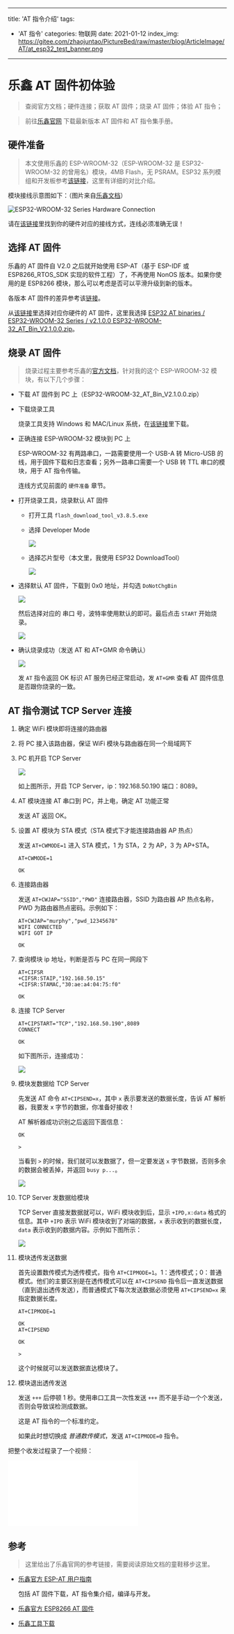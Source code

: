 
---
title: 'AT 指令介绍'
tags:
  - 'AT 指令'
categories: 物联网
date: 2021-01-12
index_img: https://gitee.com/zhaojuntao/PictureBed/raw/master/blog/ArticleImage/AT/at_esp32_test_banner.png
---

# 乐鑫 AT 固件初体验

> 查阅官方文档；硬件连接；获取 AT 固件；烧录 AT 固件；体验 AT 指令；

> 前往[乐鑫官网](https://www.espressif.com/) 下载最新版本 AT 固件和 AT 指令集手册。

## 硬件准备

> 本文使用乐鑫的 ESP-WROOM-32（ESP-WROOM-32 是 ESP32-WROOM-32 的曾用名）模块，4MB Flash，无 PSRAM。ESP32 系列模组和开发板参考[该链接](https://docs.espressif.com/projects/esp-idf/zh_CN/v4.2/esp32/hw-reference/modules-and-boards.html)，这里有详细的对比介绍。

模块接线示意图如下：（图片来自[乐鑫文档](https://docs.espressif.com/projects/esp-at/en/latest/Get_Started/Hardware_connection.html)）

![ESP32-WROOM-32 Series Hardware Connection](https://gitee.com/zhaojuntao/PictureBed/raw/master/blog/ArticleImage/AT/esp32-wroom-hw-connection.png)

请在[该链接](https://docs.espressif.com/projects/esp-at/en/latest/Get_Started/Hardware_connection.html)里找到你的硬件对应的接线方式，连线必须准确无误！

## 选择 AT 固件

乐鑫的 AT 固件自 V2.0 之后就开始使用 ESP-AT（基于 ESP-IDF 或 ESP8266_RTOS_SDK 实现的软件工程）了，不再使用 NonOS 版本。如果你使用的是 ESP8266 模块，那么可以考虑是否可以平滑升级到新的版本。

各版本 AT 固件的差异参考该[链接]()。

从[该链接](https://docs.espressif.com/projects/esp-at/en/latest/AT_Binary_Lists/index.html)里选择对应你硬件的 AT 固件，这里我选择 [ESP32 AT binaries / ESP32-WROOM-32 Series / v2.1.0.0 ESP32-WROOM-32_AT_Bin_V2.1.0.0.zip](http://download.espressif.com/esp_at/firmware/ESP32/ESP32_WROOM/ESP32-WROOM-32_AT_Bin_V2.1.0.0.zip)。

## 烧录 AT 固件

> 烧录过程主要参考乐鑫的[官方文档](https://docs.espressif.com/projects/esp-at/en/latest/Get_Started/Downloading_guide.html)，针对我的这个 ESP-WROOM-32 模块，有以下几个步骤：

- 下载 AT 固件到 PC 上（ESP32-WROOM-32_AT_Bin_V2.1.0.0.zip）
- 下载烧录工具

    烧录工具支持 Windows 和 MAC/Linux 系统，在[该链接](https://docs.espressif.com/projects/esp-at/en/latest/Get_Started/Downloading_guide.html)里下载。

- 正确连接 ESP-WROOM-32 模块到 PC 上

    ESP-WROOM-32 有两路串口，一路需要使用一个 USB-A 转 Micro-USB 的线，用于固件下载和日志查看；另外一路串口需要一个 USB 转 TTL 串口的模块，用于 AT 指令传输。

    连线方式见前面的 `硬件准备` 章节。

- 打开烧录工具，烧录默认 AT 固件

    - 打开工具 `flash_download_tool_v3.8.5.exe`
    - 选择 Developer Mode
    
        ![](https://gitee.com/zhaojuntao/PictureBed/raw/master/blog/ArticleImage/AT/Download_tool.png)

    - 选择芯片型号（本文里，我使用 ESP32 DownloadTool）

        ![](https://gitee.com/zhaojuntao/PictureBed/raw/master/blog/ArticleImage/AT/esp32_wroom32_download_select.png)

- 选择默认 AT 固件，下载到 0x0 地址，并勾选 `DoNotChgBin`

    ![](https://gitee.com/zhaojuntao/PictureBed/raw/master/blog/ArticleImage/AT/20210124143448.png)

    然后选择对应的 串口 号，波特率使用默认的即可。最后点击 `START` 开始烧录。

    ![](https://gitee.com/zhaojuntao/PictureBed/raw/master/blog/ArticleImage/AT/20210124144033.png)

- 确认烧录成功（发送 AT 和 AT+GMR 命令确认）

    ![](https://gitee.com/zhaojuntao/PictureBed/raw/master/blog/ArticleImage/AT/20210124144225.png)

    发 `AT` 指令返回 OK 标识 AT 服务已经正常启动，发 `AT+GMR` 查看 AT 固件信息是否跟你烧录的一致。

## AT 指令测试 TCP Server 连接

1. 确定 WiFi 模块即将连接的路由器
2. 将 PC 接入该路由器，保证 WiFi 模块与路由器在同一个局域网下
3. PC 机开启 TCP Server

    ![](https://gitee.com/zhaojuntao/PictureBed/raw/master/blog/ArticleImage/AT/20210124152113.png)

    如上图所示，开启 TCP Server，ip：192.168.50.190 端口：8089。

4. AT 模块连接 AT 串口到 PC，并上电，确定 AT 功能正常

    发送 AT 返回 OK。

5. 设置 AT 模块为 STA 模式（STA 模式下才能连接路由器 AP 热点）

    发送 `AT+CWMODE=1` 进入 STA 模式，1 为 STA，2 为 AP，3 为 AP+STA。

    ```
    AT+CWMODE=1

    OK
    ```

6. 连接路由器

    发送 `AT+CWJAP="SSID","PWD"` 连接路由器，SSID 为路由器 AP 热点名称，PWD 为路由器热点密码。示例如下：

    ```
    AT+CWJAP="murphy","pwd_12345678"
    WIFI CONNECTED
    WIFI GOT IP

    OK
    ```

7. 查询模块 ip 地址，判断是否与 PC 在同一网段下

    ```
    AT+CIFSR
    +CIFSR:STAIP,"192.168.50.15"
    +CIFSR:STAMAC,"30:ae:a4:04:75:f0"

    OK
    ```

8. 连接 TCP Server

    ```
    AT+CIPSTART="TCP","192.168.50.190",8089
    CONNECT

    OK
    ```

    如下图所示，连接成功：

    ![](https://gitee.com/zhaojuntao/PictureBed/raw/master/blog/ArticleImage/AT/20210124153328.png)

9. 模块发数据给 TCP Server

    先发送 AT 命令 `AT+CIPSEND=x`，其中 `x` 表示要发送的数据长度，告诉 AT 解析器，我要发 x 字节的数据，你准备好接收！

    AT 解析器成功识别之后返回下面信息：

    ```
    OK

    >
    ```

    当看到 `>` 的时候，我们就可以发数据了，但一定要发送 `x` 字节数据，否则多余的数据会被丢掉，并返回 `busy p...`。

    ![](https://gitee.com/zhaojuntao/PictureBed/raw/master/blog/ArticleImage/AT/20210124153703.png)

10. TCP Server 发数据给模块

    TCP Server 直接发数据就可以，WiFi 模块收到后，显示 `+IPD,x:data` 格式的信息。其中 `+IPD` 表示 WiFi 模块收到了对端的数据，`x` 表示收到的数据长度，`data` 表示收到的数据内容。示例如下图所示：

    ![](https://gitee.com/zhaojuntao/PictureBed/raw/master/blog/ArticleImage/AT/20210124154510.png)

11. 模块透传发送数据

    首先设置数传模式为透传模式，指令 `AT+CIPMODE=1`。1：透传模式；0：普通模式。他们的主要区别是在透传模式可以在 `AT+CIPSEND` 指令后一直发送数据（直到退出透传发送），而普通模式下每次发送数据必须使用 `AT+CIPSEND=x` 来指定数据长度。

    ```
    AT+CIPMODE=1

    OK
    AT+CIPSEND

    OK

    >
    ```

    这个时候就可以发送数据直达模块了。

12. 模块退出透传发送

    发送 `+++` 后停顿 1 秒。使用串口工具一次性发送 `+++` 而不是手动一个个发送，否则会导致误检测成数据。

    这是 AT 指令的一个标准约定。

    如果此时想切换成 *普通数传模式*，发送 `AT+CIPMODE=0` 指令。

把整个收发过程录了一个视频：

<iframe src="//player.bilibili.com/player.html?aid=971276668&bvid=BV1hp4y1W7a7&cid=286914407&page=1" scrolling="no" border="0" frameborder="no" framespacing="0" allowfullscreen="true"> </iframe>

## 参考

> 这里给出了乐鑫官网的参考链接，需要阅读原始文档的童鞋移步这里。

- [乐鑫官方 ESP-AT 用户指南](https://docs.espressif.com/projects/esp-at/zh_CN/latest/Get_Started/index.html)

    包括 AT 固件下载，AT 指令集介绍，编译与开发。

- [乐鑫官方 ESP8266 AT 固件](https://docs.espressif.com/projects/esp-at/en/latest/AT_Binary_Lists/ESP8266_AT_binaries.html)
- [乐鑫工具下载](https://www.espressif.com/zh-hans/support/download/other-tools)
